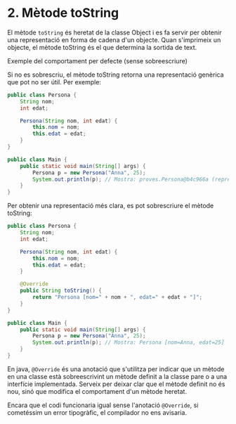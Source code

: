 # 2. Mètode toString

El mètode `toString` és heretat de la classe Object i es fa servir per obtenir una representació en forma de cadena d'un objecte. Quan s'imprimeix un objecte, el mètode toString és el que determina la sortida de text.

Exemple del comportament per defecte (sense sobreescriure)

Si no es sobrescriu, el mètode toString retorna una representació genèrica que pot no ser útil. Per exemple:

```java
public class Persona {
    String nom;
    int edat;

    Persona(String nom, int edat) {
        this.nom = nom;
        this.edat = edat;
    }
}

public class Main {
    public static void main(String[] args) {
        Persona p = new Persona("Anna", 25);
        System.out.println(p); // Mostra: proves.Persona@b4c966a (representació per defecte)
    }
}
```

Per obtenir una representació més clara, es pot sobrescriure el mètode toString:

```java
public class Persona {
    String nom;
    int edat;

    Persona(String nom, int edat) {
        this.nom = nom;
        this.edat = edat;
    }

    @Override
    public String toString() {
        return "Persona [nom=" + nom + ", edat=" + edat + "]";
    }
}

public class Main {
    public static void main(String[] args) {
        Persona p = new Persona("Anna", 25);
        System.out.println(p); // Mostra: Persona [nom=Anna, edat=25]
    }
}
```

En java, `@Override` és una anotació que s'utilitza per indicar que un mètode en una classe està sobreescrivint un mètode definit a la classe pare o a una interfície implementada. Serveix per deixar clar que el mètode definit no és nou, sinó que modifica el comportament d'un mètode heretat.

Encara que el codi funcionaria igual sense l'anotació `@Override`, si cometéssim un error tipogràfic, el compilador no ens avisaria.
